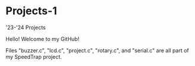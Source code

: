 # Projects-1
'23-'24 Projects


Hello! Welcome to my GitHub!

Files "buzzer.c", "lcd.c", "project.c", "rotary.c", and "serial.c" are all part of my SpeedTrap project.
